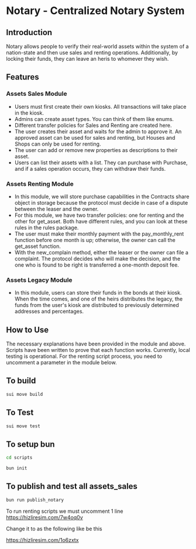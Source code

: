 # Notary - Centralized Notary System

## Introduction
Notary allows people to verify their real-world assets within the system of a nation-state and then use sales and renting operations. Additionally, by locking their funds, they can leave an heris to whomever they wish.

## Features
 ### Assets Sales Module
 - Users must first create their own kiosks. All transactions will take place in the kiosk.
 - Admins can create asset types. You can think of them like enums.
 - Different transfer policies for Sales and Renting are created here.
 - The user creates their asset and waits for the admin to approve it. An approved asset can be used for sales and renting, but Houses and Shops can only be used for renting.
 - The user can add or remove new properties as descriptions to their asset.
 - Users can list their assets with a list. They can purchase with Purchase, and if a sales operation occurs, they can withdraw their funds.

  ### Assets Renting Module
  - In this module, we will store purchase capabilities in the Contracts share object in storage because the protocol must decide in case of a dispute between the leaser and the owner.
  - For this module, we have two transfer policies: one for renting and the other for get_asset. Both have different rules, and you can look at these rules in the rules package.
  - The user must make their monthly payment with the pay_monthly_rent function before one month is up; otherwise, the owner can call the get_asset function.
  - With the new_complain method, either the leaser or the owner can file a complaint. The protocol decides who will make the decision, and the one who is found to be right is transferred a one-month deposit fee.
  ### Assets Legacy Module
  - In this module, users can store their funds in the bonds at their kiosk. When the time comes, and one of the heirs distributes the legacy, the funds from the user's kiosk are distributed to previously determined addresses and percentages.

  ## How to Use
  The necessary explanations have been provided in the module and above. Scripts have been written to prove that each function works. Currently, local testing is operational. For the renting script process, you need to uncomment a parameter in the module below.


## To build
```bash
sui move build
````
## To Test
 ```bash
sui move test
````
## To setup bun
 ```bash
cd scripts
````
 ```bash
bun init
````
## To publish and test all assets_sales
 ```bash
bun run publish_notary
````
To run renting scripts we must uncomment 1 line 
https://hizliresim.com/7w4oq0v

Change it to as the following like be this 

https://hizliresim.com/1o6zxtx

